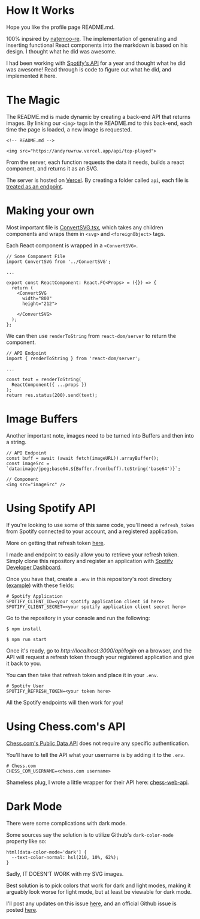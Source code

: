 # How It Works

Hope you like the profile page README.md.

100% inpsired by [natemoo-re](https://github.com/natemoo-re). The implementation of generating and inserting functional React components into the markdown is based on his design. I thought what he did was awesome.

I had been working with [Spotify's API](https://developer.spotify.com/documentation/web-api/) for a year and thought what he did was awesome! Read through is code to figure out what he did, and implemented it here.

# The Magic

The README.md is made dynamic by creating a back-end API that returns images. By linking our `<img>` tags in the README.md to this back-end, each time the page is loaded, a new image is requested.

```
<!-- README.md -->

<img src="https://andyruwruw.vercel.app/api/top-played">
```

From the server, each function requests the data it needs, builds a react component, and returns it as an SVG.

The server is hosted on [Vercel](https://vercel.com/). By creating a folder called `api`, each file is [treated as an endpoint](https://vercel.com/docs/serverless-functions/introduction).

# Making your own

Most important file is [ConvertSVG.tsx](https://github.com/andyruwruw/andyruwruw/blob/master/components/ConvertSVG.tsx), which takes any children components and wraps them in `<svg>` and `<foreignObject>` tags. 

Each React component is wrapped in a `<ConvertSVG>`.
```
// Some Component File
import ConvertSVG from '../ConvertSVG';

...

export const ReactComponent: React.FC<Props> = ({}) => {
  return (
    <ConvertSVG
      width="800"
      height="212">
      
    </ConvertSVG>
  );
};
```

We can then use `renderToString` from `react-dom/server` to return the component.

```
// API Endpoint
import { renderToString } from 'react-dom/server';

...

const text = renderToString(
  ReactComponent({ ...props })
);
return res.status(200).send(text);
```

# Image Buffers

Another important note, images need to be turned into Buffers and then into a string.
```
// API Endpoint
const buff = await (await fetch(imageURL)).arrayBuffer();
const imageSrc = `data:image/jpeg;base64,${Buffer.from(buff).toString('base64')}`;

// Component
<img src="imageSrc" />
```

# Using Spotify API

If you're looking to use some of this same code, you'll need a `refresh_token` from Spotify connected to your account, and a registered application.

More on getting that refresh token [here](https://developer.spotify.com/documentation/general/guides/authorization-guide/).

I made and endpoint to easily allow you to retrieve your refresh token. Simply clone this repository and register an application with [Spotify Developer Dashboard](https://developer.spotify.com/dashboard/login).

Once you have that, create a `.env` in this repository's root directory ([example](https://github.com/andyruwruw/andyruwruw/blob/master/.env.example)) with these fields:

```
# Spotify Application
SPOTIFY_CLIENT_ID=<your spotify application client id here>
SPOTIFY_CLIENT_SECRET=<your spotify application client secret here>
```

Go to the repository in your console and run the following:

```
$ npm install

$ npm run start
```

Once it's ready, go to *http://localhost:3000/api/login* on a browser, and the API will request a refresh token through your registered application and give it back to you.

You can then take that refresh token and place it in your `.env`.

```
# Spotify User
SPOTIFY_REFRESH_TOKEN=<your token here>
```

All the Spotify endpoints will then work for you!

# Using Chess.com's API

[Chess.com's Public Data API](https://www.chess.com/news/view/published-data-api) does not require any specific authentication.

You'll have to tell the API what your username is by adding it to the `.env`.

```
# Chess.com
CHESS_COM_USERNAME=<chess.com username>
```

Shameless plug, I wrote a little wrapper for their API here: [chess-web-api](https://www.npmjs.com/package/chess-web-api).

# Dark Mode

There were some complications with dark mode.

Some sources say the solution is to utilize Github's `dark-color-mode` property like so:

```
html[data-color-mode='dark'] {
  --text-color-normal: hsl(210, 10%, 62%);
}
```

Sadly, IT DOESN'T WORK with my SVG images.

Best solution is to pick colors that work for dark and light modes, making it arguably look worse for light mode, but at least be viewable for dark mode.

I'll post any updates on this issue [here](https://github.com/andyruwruw/andyruwruw/issues/3), and an official Github issue is posted [here](https://github.community/t/support-theme-context-for-images-in-light-vs-dark-mode/147981).